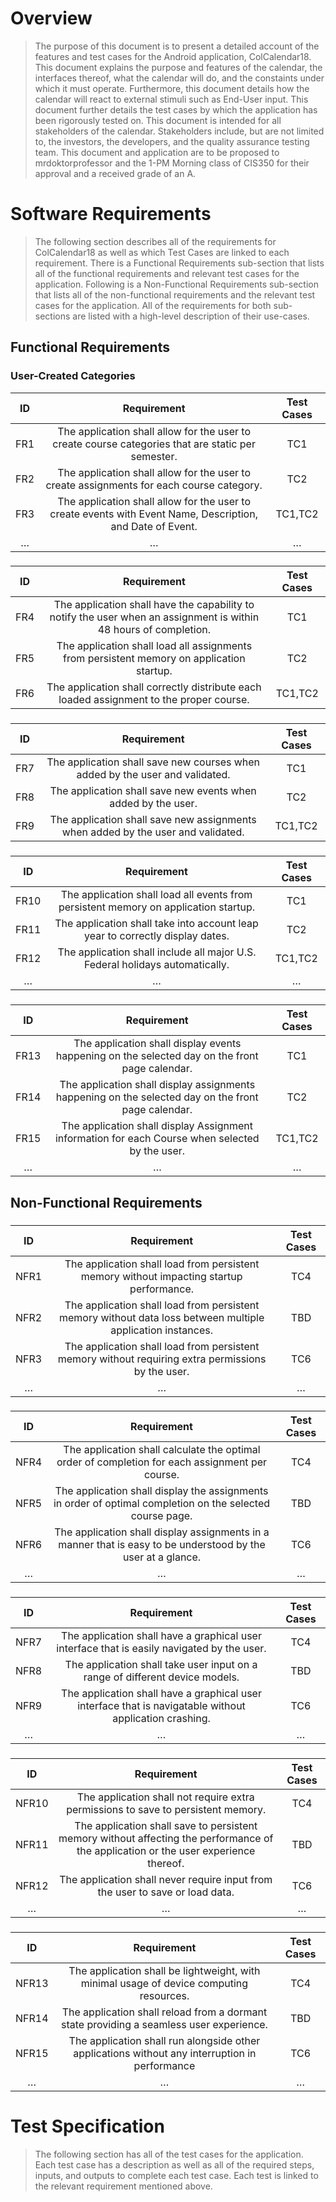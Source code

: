 # Overview

> The purpose of this document is to present a detailed account of the features and test cases for the Android application, ColCalendar18. This document explains the purpose and features of the calendar, the interfaces thereof, what the calendar will do, and the constaints under which it must operate. Furthermore, this document details how the calendar will react to external stimuli such as End-User input. This document further details the test cases by which the application has been rigorously tested on. This document is intended for all stakeholders of the calendar. Stakeholders include, but are not limited to, the investors, the developers, and the quality assurance testing team. This document and application are to be proposed to mrdoktorprofessor and the 1-PM Morning class of CIS350 for their approval and a received grade of an A.

# Software Requirements

> The following section describes all of the requirements for ColCalendar18 as well as which Test Cases are linked to each requirement. There is a Functional Requirements sub-section that lists all of the functional requirements and relevant test cases for the application. Following is a Non-Functional Requirements sub-section that lists all of the non-functional requirements and the relevant test cases for the application. All of the requirements for both sub-sections are listed with a high-level description of their use-cases.

## Functional Requirements

### User-Created Categories

| ID | Requirement | Test Cases |
| :-------------: | :----------: | :----------: |
| FR1 | The application shall allow for the user to create course categories that are static per semester. | TC1 |
| FR2 | The application shall allow for the user to create assignments for each course category. | TC2 |
| FR3 | The application shall allow for the user to create events with Event Name, Description, and Date of Event. | TC1,TC2 |
| … | … | … |

### <User Input: Assignments>
| ID | Requirement | Test Cases |
| :-------------: | :----------: | :----------: |
| FR4 | The application shall have the capability to notify the user when an assignment is within 48 hours of completion. | TC1 |
| FR5 | The application shall load all assignments from persistent memory on application startup. | TC2 |
| FR6 | The application shall correctly distribute each loaded assignment to the proper course. | TC1,TC2 |


### <Persistent Memory>
| ID | Requirement | Test Cases |
| :-------------: | :----------: | :----------: |
| FR7 | The application shall save new courses when added by the user and validated. | TC1 |
| FR8 | The application shall save new events when added by the user. | TC2 |
| FR9 | The application shall save new assignments when added by the user and validated. | TC1,TC2 |


### <User Input: Events>
| ID | Requirement | Test Cases |
| :-------------: | :----------: | :----------: |
| FR10 | The application shall load all events from persistent memory on application startup. | TC1 |
| FR11 | The application shall take into account leap year to correctly display dates. | TC2 |
| FR12 | The application shall include all major U.S. Federal holidays automatically. | TC1,TC2 |
| … | … | … |

### <Calendar Display>
| ID | Requirement | Test Cases |
| :-------------: | :----------: | :----------: |
| FR13 | The application shall display events happening on the selected day on the front page calendar. | TC1 |
| FR14 | The application shall display assignments happening on the selected day on the front page calendar. | TC2 |
| FR15 | The application shall display Assignment information for each Course when selected by the user. | TC1,TC2 |
| … | … | … |

## Non-Functional Requirements

### <Loading>
| ID | Requirement | Test Cases |
| :-------------: | :----------: | :----------: |
| NFR1 | The application shall load from persistent memory without impacting startup performance. | TC4 |
| NFR2 | The application shall load from persistent memory without data loss between multiple application instances. | TBD |
| NFR3 | The application shall load from persistent memory without requiring extra permissions by the user. | TC6 |
| … | … | … |

### <Generate To-Do List>
| ID | Requirement | Test Cases |
| :-------------: | :----------: | :----------: |
| NFR4 | The application shall calculate the optimal order of completion for each assignment per course. | TC4 |
| NFR5 | The application shall display the assignments in order of optimal completion on the selected course page. | TBD |
| NFR6 | The application shall display assignments in a manner that is easy to be understood by the user at a glance. | TC6 |
| … | … | … |

### <Graphical User Interface>
| ID | Requirement | Test Cases |
| :-------------: | :----------: | :----------: |
| NFR7 | The application shall have a graphical user interface that is easily navigated by the user. | TC4 |
| NFR8 | The application shall take user input on a range of different device models. | TBD |
| NFR9 | The application shall have a graphical user interface that is navigatable without application crashing. | TC6 |
| … | … | … |

### <Saving>
| ID | Requirement | Test Cases |
| :-------------: | :----------: | :----------: |
| NFR10 | The application shall not require extra permissions to save to persistent memory. | TC4 |
| NFR11 | The application shall save to persistent memory without affecting the performance of the application or the user experience thereof. | TBD |
| NFR12 | The application shall never require input from the user to save or load data. | TC6 |
| … | … | … |

### <Application Stability>
| ID | Requirement | Test Cases |
| :-------------: | :----------: | :----------: |
| NFR13 | The application shall be lightweight, with minimal usage of device computing resources. | TC4 |
| NFR14 | The application shall reload from a dormant state providing a seamless user experience. | TBD |
| NFR15 | The application shall run alongside other applications without any interruption in performance | TC6 |
| … | … | … |

# Test Specification

> The following section has all of the test cases for the application. Each test case has a description as well as all of the required steps, inputs, and outputs to complete each test case. Each test is linked to the relevant requirement mentioned above.